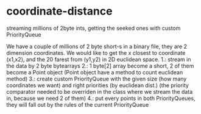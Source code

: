# coordinate-distance
streaming millions of 2byte ints, getting the seeked ones with custom PriorityQueue

We have a couple of millions of 2 byte short-s in a binary file, they are 2 dimension coordinates. We would like to
get the x closest to coordinate (x1,x2), and the 20 farest from (y1,y2) in 2D euclidean space.
1.: stream in the data by 2 byte bytearrays
2.: 1 byte[2] array become a short, 2 of them become a Point object
(Point object have a method to count euclidean method)
3.: create custom PriorityQueue with the given size (how many coordinates we want) and right priorities (by euclidean dist.)
(the priority comparator needed to be overriden in the class where we stream the data in, because we need 2 of them)
4.: put every points in both PriorityQueues, they will fall out by the rules of the current PriorityQueue
